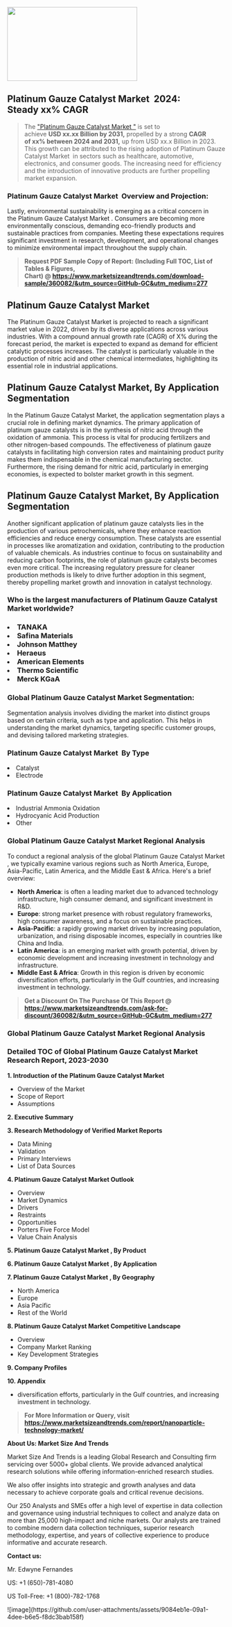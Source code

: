 <p><img class="alignnone size-medium wp-image-20088" src="https://ffe5etoiles.com/wp-content/uploads/2024/12/MST1-300x171.png" alt="" width="300" height="171" /></p><h2 id="ember46" class="ember-view reader-text-block__heading-2">Platinum Gauze Catalyst Market &nbsp;2024: Steady&nbsp;xx% CAGR</h2><blockquote id="ember47" class="ember-view reader-text-block__blockquote">The&nbsp;<a class="app-aware-link " href="https://www.marketsizeandtrends.com/download-sample/360082/&utm_source=GitHub-GC&utm_medium=277" target="_blank" data-test-app-aware-link="">"Platinum Gauze Catalyst Market "</a>&nbsp;is set to achieve&nbsp;<strong>USD&nbsp;xx.xx&nbsp;Billion by 2031,</strong>&nbsp;propelled by a strong&nbsp;<strong>CAGR of&nbsp;xx% between 2024 and 2031,</strong>&nbsp;up from USD xx.x Billion in 2023. This growth can be attributed to the rising adoption of&nbsp;Platinum Gauze Catalyst Market &nbsp;in sectors such as healthcare, automotive, electronics, and consumer goods. The increasing need for efficiency and the introduction of innovative products are further propelling market expansion.</blockquote><h3 id="ember48" class="ember-view reader-text-block__heading-3">Platinum Gauze Catalyst Market &nbsp;Overview and Projection:</h3><p id="ember49" class="ember-view reader-text-block__paragraph">Lastly, environmental sustainability is emerging as a critical concern in the&nbsp;Platinum Gauze Catalyst Market . Consumers are becoming more environmentally conscious, demanding eco-friendly products and sustainable practices from companies. Meeting these expectations requires significant investment in research, development, and operational changes to minimize environmental impact throughout the supply chain.</p><blockquote id="ember50" class="ember-view reader-text-block__blockquote"><strong>Request PDF Sample Copy of Report: (Including Full TOC, List of Tables &amp; Figures, Chart)&nbsp;@&nbsp;<strong><a href="https://www.marketsizeandtrends.com/download-sample/360082/&utm_source=GitHub-GC&utm_medium=277" target="_blank">https://www.marketsizeandtrends.com/download-sample/360082/&utm_source=GitHub-GC&utm_medium=277</a></strong></strong></blockquote><h3 class=""> <h2>Platinum Gauze Catalyst Market</h2><p>The Platinum Gauze Catalyst Market is projected to reach a significant market value in 2022, driven by its diverse applications across various industries. With a compound annual growth rate (CAGR) of X% during the forecast period, the market is expected to expand as demand for efficient catalytic processes increases. The catalyst is particularly valuable in the production of nitric acid and other chemical intermediates, highlighting its essential role in industrial applications.</p><h2>Platinum Gauze Catalyst Market, By Application Segmentation</h2><p>In the Platinum Gauze Catalyst Market, the application segmentation plays a crucial role in defining market dynamics. The primary application of platinum gauze catalysts is in the synthesis of nitric acid through the oxidation of ammonia. This process is vital for producing fertilizers and other nitrogen-based compounds. The effectiveness of platinum gauze catalysts in facilitating high conversion rates and maintaining product purity makes them indispensable in the chemical manufacturing sector. Furthermore, the rising demand for nitric acid, particularly in emerging economies, is expected to bolster market growth in this segment.</p><h2>Platinum Gauze Catalyst Market, By Application Segmentation</h2><p>Another significant application of platinum gauze catalysts lies in the production of various petrochemicals, where they enhance reaction efficiencies and reduce energy consumption. These catalysts are essential in processes like aromatization and oxidation, contributing to the production of valuable chemicals. As industries continue to focus on sustainability and reducing carbon footprints, the role of platinum gauze catalysts becomes even more critical. The increasing regulatory pressure for cleaner production methods is likely to drive further adoption in this segment, thereby propelling market growth and innovation in catalyst technology.</p></h3><h3 id="" class="">Who is the largest manufacturers of&nbsp;Platinum Gauze Catalyst Market  worldwide?</h3><h3 class=""></Li><Li>TANAKA</Li><Li> Safina Materials</Li><Li> Johnson Matthey</Li><Li> Heraeus</Li><Li> American Elements</Li><Li> Thermo Scientific</Li><Li> Merck KGaA</h3><h3 id="ember53" class="ember-view reader-text-block__heading-3">Global&nbsp;Platinum Gauze Catalyst Market  Segmentation:</h3><p id="ember54" class="ember-view reader-text-block__paragraph">Segmentation analysis involves dividing the market into distinct groups based on certain criteria, such as type and application. This helps in understanding the market dynamics, targeting specific customer groups, and devising tailored marketing strategies.</p><h3 id="" class="">Platinum Gauze Catalyst Market &nbsp;By Type</h3><p></Li><Li>Catalyst</Li><Li> Electrode</p><h3 id="" class="">Platinum Gauze Catalyst Market &nbsp;By Application</h3><p class=""></Li><Li>Industrial Ammonia Oxidation</Li><Li> Hydrocyanic Acid Production</Li><Li> Other</p><h3 id="ember62" class="ember-view reader-text-block__heading-3">Global Platinum Gauze Catalyst Market  Regional Analysis</h3><p id="ember63" class="ember-view reader-text-block__paragraph">To conduct a regional analysis of the global Platinum Gauze Catalyst Market , we typically examine various regions such as North America, Europe, Asia-Pacific, Latin America, and the Middle East &amp; Africa. Here's a brief overview:</p><ul><li><strong>North America</strong>: is often a leading market due to advanced technology infrastructure, high consumer demand, and significant investment in R&amp;D.</li><li><strong>Europe</strong>: strong market presence with robust regulatory frameworks, high consumer awareness, and a focus on sustainable practices.</li><li><strong>Asia-Pacific</strong>: a rapidly growing market driven by increasing population, urbanization, and rising disposable incomes, especially in countries like China and India.</li><li><strong>Latin America</strong>: is an emerging market with growth potential, driven by economic development and increasing investment in technology and infrastructure.</li><li><strong>Middle East &amp; Africa</strong>: Growth in this region is driven by economic diversification efforts, particularly in the Gulf countries, and increasing investment in technology.</li></ul><blockquote id="ember61" class="ember-view reader-text-block__blockquote"><strong>Get a Discount On The Purchase Of This Report @ <strong><a href="https://html-cleaner.com/" target="">https://www.marketsizeandtrends.com/ask-for-discount/360082/&utm_source=GitHub-GC&utm_medium=277</a></strong></strong></blockquote><h3 id="ember62" class="ember-view reader-text-block__heading-3">Global Platinum Gauze Catalyst Market  Regional Analysis</h3><h3 id="" class="">Detailed TOC of Global Platinum Gauze Catalyst Market  Research Report, 2023-2030</h3><p id="" class=""><strong>1. Introduction of the Platinum Gauze Catalyst Market </strong></p><ul><li>Overview of the Market</li><li>Scope of Report</li><li>Assumptions</li></ul><p id="" class=""><strong>2. Executive Summary</strong></p><p id="" class=""><strong>3. Research Methodology of Verified Market Reports</strong></p><ul><li>Data Mining</li><li>Validation</li><li>Primary Interviews</li><li>List of Data Sources</li></ul><p id="" class=""><strong>4. Platinum Gauze Catalyst Market  Outlook</strong></p><ul><li>Overview</li><li>Market Dynamics</li><li>Drivers</li><li>Restraints</li><li>Opportunities</li><li>Porters Five Force Model</li><li>Value Chain Analysis</li></ul><p id="" class=""><strong>5. Platinum Gauze Catalyst Market , By Product</strong></p><p id="" class=""><strong>6. Platinum Gauze Catalyst Market , By Application</strong></p><p id="" class=""><strong>7. Platinum Gauze Catalyst Market , By Geography</strong></p><ul><li>North America</li><li>Europe</li><li>Asia Pacific</li><li>Rest of the World</li></ul><p id="" class=""><strong>8. Platinum Gauze Catalyst Market  Competitive Landscape</strong></p><ul><li>Overview</li><li>Company Market Ranking</li><li>Key Development Strategies</li></ul><p id="" class=""><strong>9. Company Profiles</strong></p><p id="" class=""><strong>10. Appendix</strong></p><ul><li>diversification efforts, particularly in the Gulf countries, and increasing investment in technology.</li></ul><blockquote id="ember65" class="ember-view reader-text-block__blockquote"><strong>For More Information or Query, visit <strong><strong><a href="https://html-cleaner.com/" target="">https://www.marketsizeandtrends.com/report/nanoparticle-technology-market/</a></strong></strong></strong></blockquote><p id="" class=""><strong>About Us: Market Size And Trends</strong></p><p id="" class="">Market Size And Trends is a leading Global Research and Consulting firm servicing over 5000+ global clients. We provide advanced analytical research solutions while offering information-enriched research studies.</p><p id="" class="">We also offer insights into strategic and growth analyses and data necessary to achieve corporate goals and critical revenue decisions.</p><p id="" class="">Our 250 Analysts and SMEs offer a high level of expertise in data collection and governance using industrial techniques to collect and analyze data on more than 25,000 high-impact and niche markets. Our analysts are trained to combine modern data collection techniques, superior research methodology, expertise, and years of collective experience to produce informative and accurate research.</p><p id="" class=""><strong>Contact us:</strong></p><p id="" class="">Mr. Edwyne Fernandes</p><p id="" class="">US: +1 (650)-781-4080</p><p id="" class="">US Toll-Free: +1 (800)-782-1768</p>
![image](https://github.com/user-attachments/assets/9084eb1e-09a1-4dee-b6e5-f8dc3bab158f)

